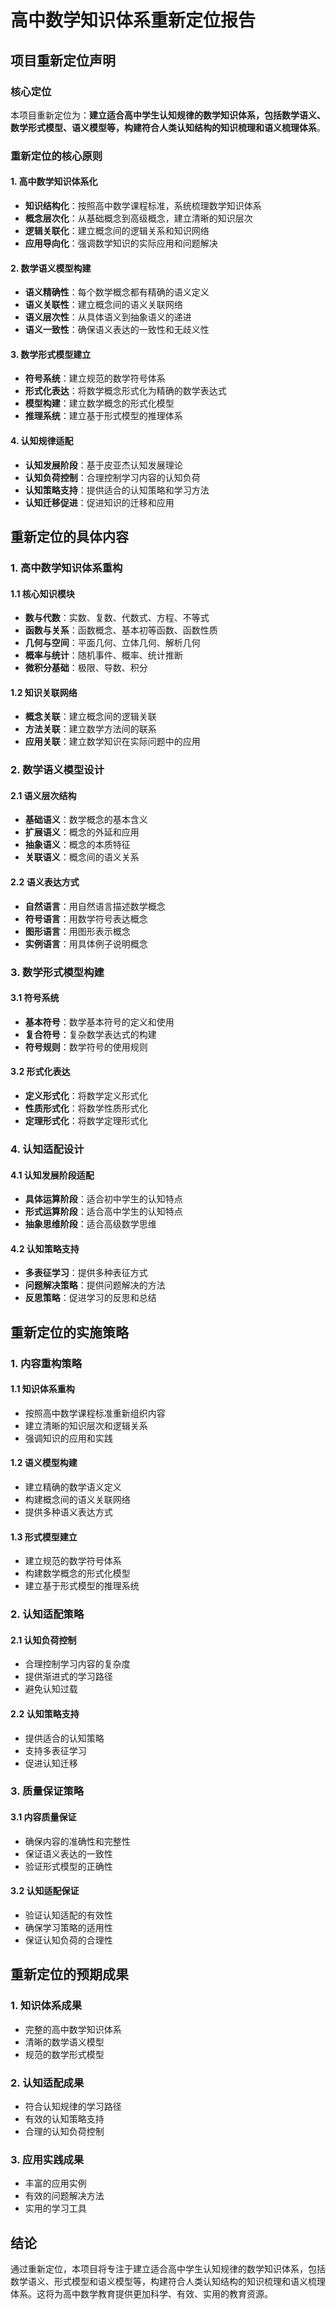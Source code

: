 # 高中数学知识体系重新定位报告

## 项目重新定位声明

### 核心定位

本项目重新定位为：**建立适合高中学生认知规律的数学知识体系，包括数学语义、数学形式模型、语义模型等，构建符合人类认知结构的知识梳理和语义梳理体系**。

### 重新定位的核心原则

#### 1. 高中数学知识体系化

- **知识结构化**：按照高中数学课程标准，系统梳理数学知识体系
- **概念层次化**：从基础概念到高级概念，建立清晰的知识层次
- **逻辑关联化**：建立概念间的逻辑关系和知识网络
- **应用导向化**：强调数学知识的实际应用和问题解决

#### 2. 数学语义模型构建

- **语义精确性**：每个数学概念都有精确的语义定义
- **语义关联性**：建立概念间的语义关联网络
- **语义层次性**：从具体语义到抽象语义的递进
- **语义一致性**：确保语义表达的一致性和无歧义性

#### 3. 数学形式模型建立

- **符号系统**：建立规范的数学符号体系
- **形式化表达**：将数学概念形式化为精确的数学表达式
- **模型构建**：建立数学概念的形式化模型
- **推理系统**：建立基于形式模型的推理体系

#### 4. 认知规律适配

- **认知发展阶段**：基于皮亚杰认知发展理论
- **认知负荷控制**：合理控制学习内容的认知负荷
- **认知策略支持**：提供适合的认知策略和学习方法
- **认知迁移促进**：促进知识的迁移和应用

## 重新定位的具体内容

### 1. 高中数学知识体系重构

#### 1.1 核心知识模块

- **数与代数**：实数、复数、代数式、方程、不等式
- **函数与关系**：函数概念、基本初等函数、函数性质
- **几何与空间**：平面几何、立体几何、解析几何
- **概率与统计**：随机事件、概率、统计推断
- **微积分基础**：极限、导数、积分

#### 1.2 知识关联网络

- **概念关联**：建立概念间的逻辑关联
- **方法关联**：建立数学方法间的联系
- **应用关联**：建立数学知识在实际问题中的应用

### 2. 数学语义模型设计

#### 2.1 语义层次结构

- **基础语义**：数学概念的基本含义
- **扩展语义**：概念的外延和应用
- **抽象语义**：概念的本质特征
- **关联语义**：概念间的语义关系

#### 2.2 语义表达方式

- **自然语言**：用自然语言描述数学概念
- **符号语言**：用数学符号表达概念
- **图形语言**：用图形表示概念
- **实例语言**：用具体例子说明概念

### 3. 数学形式模型构建

#### 3.1 符号系统

- **基本符号**：数学基本符号的定义和使用
- **复合符号**：复杂数学表达式的构建
- **符号规则**：数学符号的使用规则

#### 3.2 形式化表达

- **定义形式化**：将数学定义形式化
- **性质形式化**：将数学性质形式化
- **定理形式化**：将数学定理形式化

### 4. 认知适配设计

#### 4.1 认知发展阶段适配

- **具体运算阶段**：适合初中学生的认知特点
- **形式运算阶段**：适合高中学生的认知特点
- **抽象思维阶段**：适合高级数学思维

#### 4.2 认知策略支持

- **多表征学习**：提供多种表征方式
- **问题解决策略**：提供问题解决的方法
- **反思策略**：促进学习的反思和总结

## 重新定位的实施策略

### 1. 内容重构策略

#### 1.1 知识体系重构

- 按照高中数学课程标准重新组织内容
- 建立清晰的知识层次和逻辑关系
- 强调知识的应用和实践

#### 1.2 语义模型构建

- 建立精确的数学语义定义
- 构建概念间的语义关联网络
- 提供多种语义表达方式

#### 1.3 形式模型建立

- 建立规范的数学符号体系
- 构建数学概念的形式化模型
- 建立基于形式模型的推理系统

### 2. 认知适配策略

#### 2.1 认知负荷控制

- 合理控制学习内容的复杂度
- 提供渐进式的学习路径
- 避免认知过载

#### 2.2 认知策略支持

- 提供适合的认知策略
- 支持多表征学习
- 促进认知迁移

### 3. 质量保证策略

#### 3.1 内容质量保证

- 确保内容的准确性和完整性
- 保证语义表达的一致性
- 验证形式模型的正确性

#### 3.2 认知适配保证

- 验证认知适配的有效性
- 确保学习策略的适用性
- 保证认知负荷的合理性

## 重新定位的预期成果

### 1. 知识体系成果

- 完整的高中数学知识体系
- 清晰的数学语义模型
- 规范的数学形式模型

### 2. 认知适配成果

- 符合认知规律的学习路径
- 有效的认知策略支持
- 合理的认知负荷控制

### 3. 应用实践成果

- 丰富的应用实例
- 有效的问题解决方法
- 实用的学习工具

## 结论

通过重新定位，本项目将专注于建立适合高中学生认知规律的数学知识体系，包括数学语义、形式模型和语义模型等，构建符合人类认知结构的知识梳理和语义梳理体系。这将为高中数学教育提供更加科学、有效、实用的教育资源。

